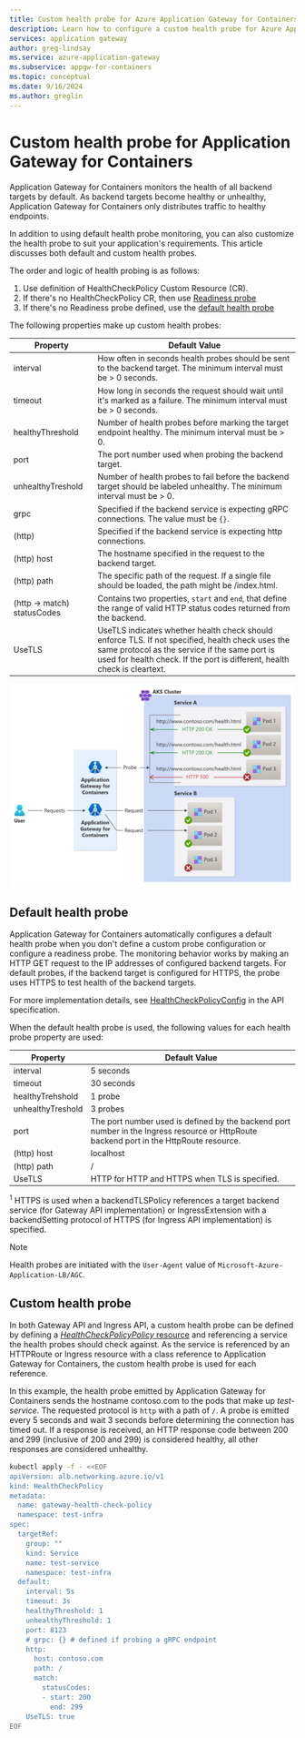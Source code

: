 ```yaml
---
title: Custom health probe for Azure Application Gateway for Containers
description: Learn how to configure a custom health probe for Azure Application Gateway for Containers.
services: application gateway
author: greg-lindsay
ms.service: azure-application-gateway
ms.subservice: appgw-for-containers
ms.topic: conceptual
ms.date: 9/16/2024
ms.author: greglin
---
```


# Custom health probe for Application Gateway for Containers

Application Gateway for Containers monitors the health of all backend targets by default. As backend targets become healthy or unhealthy, Application Gateway for Containers only distributes traffic to healthy endpoints.

In addition to using default health probe monitoring, you can also customize the health probe to suit your application's requirements. This article discusses both default and custom health probes.

The order and logic of health probing is as follows:

1. Use definition of HealthCheckPolicy Custom Resource (CR).
2. If there's no HealthCheckPolicy CR, then use [Readiness probe](https://kubernetes.io/docs/tasks/configure-pod-container/configure-liveness-readiness-startup-probes/#define-readiness-probes)
3. If there's no Readiness probe defined, use the [default health probe](#default-health-probe)

The following properties make up custom health probes:

| Property | Default Value |
| -------- | ------------- |
| interval | How often in seconds health probes should be sent to the backend target. The minimum interval must be > 0 seconds. |
| timeout | How long in seconds the request should wait until it's marked as a failure. The minimum interval must be > 0 seconds. |
| healthyThreshold | Number of health probes before marking the target endpoint healthy. The minimum interval must be > 0. |
| port | The port number used when probing the backend target. |
| unhealthyTreshold | Number of health probes to fail before the backend target should be labeled unhealthy. The minimum interval must be > 0. |
| grpc | Specified if the backend service is expecting gRPC connections. The value must be `{}`. |
| (http) | Specified if the backend service is expecting http connections. |
| (http) host | The hostname specified in the request to the backend target. |
| (http) path | The specific path of the request. If a single file should be loaded, the path might be /index.html. |
| (http -> match) statusCodes | Contains two properties, `start` and `end`, that define the range of valid HTTP status codes returned from the backend. |
| UseTLS | UseTLS indicates whether health check should enforce TLS. If not specified, health check uses the same protocol as the service if the same port is used for health check. If the port is different, health check is cleartext. |

[![A diagram showing the Application Gateway for Containers using custom health probes to determine backend health.](./media/custom-health-probe/custom-health-probe.png)](./media/custom-health-probe/custom-health-probe.png#lightbox)

## Default health probe

Application Gateway for Containers automatically configures a default health probe when you don't define a custom probe configuration or configure a readiness probe. The monitoring behavior works by making an HTTP GET request to the IP addresses of configured backend targets. For default probes, if the backend target is configured for HTTPS, the probe uses HTTPS to test health of the backend targets.

For more implementation details, see [HealthCheckPolicyConfig](api-specification-kubernetes.md#alb.networking.azure.io/v1.HealthCheckPolicyConfig) in the API specification.

When the default health probe is used, the following values for each health probe property are used:

| Property | Default Value |
| -------- | ------------- |
| interval | 5 seconds |
| timeout | 30 seconds |
| healthyTrehshold | 1 probe |
| unhealthyTreshold | 3 probes |
| port | The port number used is defined by the backend port number in the Ingress resource or HttpRoute backend port in the HttpRoute resource. |
| (http) host | localhost |
| (http) path | / |
| UseTLS | HTTP for HTTP and HTTPS when TLS is specified. |

<sup>1</sup> HTTPS is used when a backendTLSPolicy references a target backend service (for Gateway API implementation) or IngressExtension with a backendSetting protocol of HTTPS (for Ingress API implementation) is specified.

>[!Note]
>Health probes are initiated with the `User-Agent` value of `Microsoft-Azure-Application-LB/AGC`.

## Custom health probe

In both Gateway API and Ingress API, a custom health probe can be defined by defining a [_HealthCheckPolicyPolicy_ resource](api-specification-kubernetes.md#alb.networking.azure.io/v1.HealthCheckPolicy) and referencing a service the health probes should check against.  As the service is referenced by an HTTPRoute or Ingress resource with a class reference to Application Gateway for Containers, the custom health probe is used for each reference.

In this example, the health probe emitted by Application Gateway for Containers sends the hostname contoso.com to the pods that make up _test-service_.  The requested protocol is `http` with a path of `/`. A probe is emitted every 5 seconds and wait 3 seconds before determining the connection has timed out. If a response is received, an HTTP response code between 200 and 299 (inclusive of 200 and 299) is considered healthy, all other responses are considered unhealthy.

```bash
kubectl apply -f - <<EOF
apiVersion: alb.networking.azure.io/v1
kind: HealthCheckPolicy
metadata:
  name: gateway-health-check-policy
  namespace: test-infra
spec:
  targetRef:
    group: ""
    kind: Service
    name: test-service
    namespace: test-infra
  default:
    interval: 5s
    timeout: 3s
    healthyThreshold: 1
    unhealthyThreshold: 1
    port: 8123
    # grpc: {} # defined if probing a gRPC endpoint
    http:
      host: contoso.com
      path: /
      match:
        statusCodes: 
        - start: 200
          end: 299
    UseTLS: true
EOF
```
